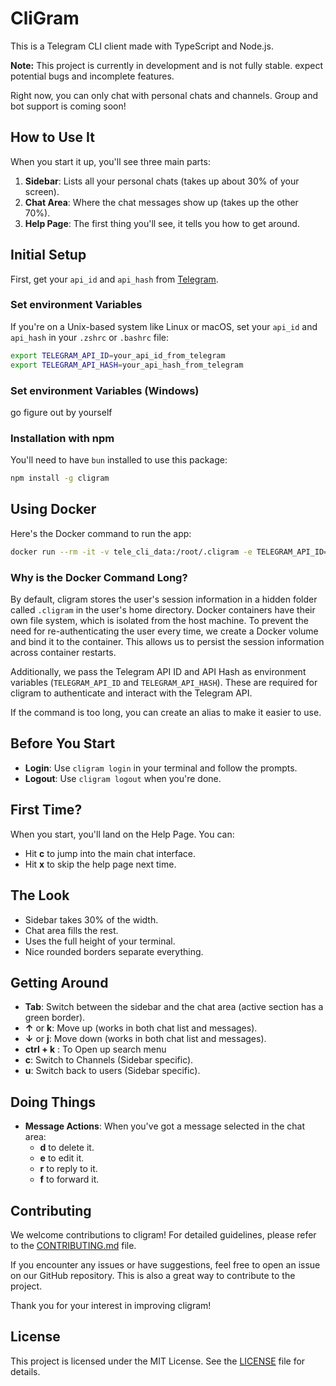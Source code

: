 # CliGram

This is a Telegram CLI client made with TypeScript and Node.js.

**Note:** This project is currently in development and is not fully stable. expect potential bugs and incomplete features.

Right now, you can only chat with personal chats and channels. Group and bot support is coming soon!

## How to Use It

When you start it up, you'll see three main parts:

1.  **Sidebar**: Lists all your personal chats (takes up about 30% of your screen).
2.  **Chat Area**: Where the chat messages show up (takes up the other 70%).
3.  **Help Page**: The first thing you'll see, it tells you how to get around.

## Initial Setup

First, get your `api_id` and `api_hash` from [Telegram](https://my.telegram.org/apps).

### Set environment Variables

If you're on a Unix-based system like Linux or macOS, set your `api_id` and `api_hash` in your `.zshrc` or `.bashrc` file:

```bash
export TELEGRAM_API_ID=your_api_id_from_telegram
export TELEGRAM_API_HASH=your_api_hash_from_telegram
```

### Set environment Variables (Windows)

go figure out by yourself

### Installation with npm

You'll need to have `bun` installed to use this package:

```bash
npm install -g cligram
```

## Using Docker

Here's the Docker command to run the app:

```bash
docker run --rm -it -v tele_cli_data:/root/.cligram -e TELEGRAM_API_ID=$TELEGRAM_API_ID -e TELEGRAM_API_HASH=$TELEGRAM_API_HASH kumneger/cligram:latest
```

### Why is the Docker Command Long?

By default, cligram stores the user's session information in a hidden folder called `.cligram` in the user's home directory. Docker containers have their own file system, which is isolated from the host machine. To prevent the need for re-authenticating the user every time, we create a Docker volume and bind it to the container. This allows us to persist the session information across container restarts.

Additionally, we pass the Telegram API ID and API Hash as environment variables (`TELEGRAM_API_ID` and `TELEGRAM_API_HASH`). These are required for cligram to authenticate and interact with the Telegram API.

If the command is too long, you can create an alias to make it easier to use.

## Before You Start

- **Login**: Use `cligram login` in your terminal and follow the prompts.
- **Logout**: Use `cligram logout` when you're done.

## First Time?

When you start, you'll land on the Help Page. You can:

- Hit **c** to jump into the main chat interface.
- Hit **x** to skip the help page next time.

## The Look

- Sidebar takes 30% of the width.
- Chat area fills the rest.
- Uses the full height of your terminal.
- Nice rounded borders separate everything.

## Getting Around

- **Tab**: Switch between the sidebar and the chat area (active section has a green border).
- **↑** or **k**: Move up (works in both chat list and messages).
- **↓** or **j**: Move down (works in both chat list and messages).
- **ctrl + k** : To Open up search menu
- **c**: Switch to Channels (Sidebar specific).
- **u**: Switch back to users (Sidebar specific).

## Doing Things

- **Message Actions**: When you've got a message selected in the chat area:
  - **d** to delete it.
  - **e** to edit it.
  - **r** to reply to it.
  - **f** to forward it.

## Contributing

We welcome contributions to cligram! For detailed guidelines, please refer to the [CONTRIBUTING.md](CONTRIBUTING.md) file.

If you encounter any issues or have suggestions, feel free to open an issue on our GitHub repository. This is also a great way to contribute to the project.

Thank you for your interest in improving cligram!

## License

This project is licensed under the MIT License. See the [LICENSE](LICENSE) file for details.
